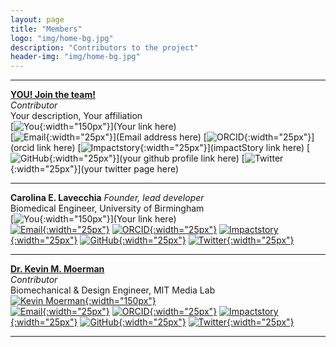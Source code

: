 ```yaml
---
layout: page
title: "Members"
logo: "img/home-bg.jpg"
description: "Contributors to the project"
header-img: "img/home-bg.jpg"
---
```


***  
[__YOU! Join the team!__](https://github.com/CELavecchia/LMG/blob/master/CONTRIBUTING.md)   
*Contributor*  
Your description, Your affiliation   
[![You](/img/member_avatars/question-mark.jpg){:width="150px"}](Your link here)    
[![Email](/img/icons/email_icon.png){:width="25px"}](Email address here)
[![ORCID](img/icons/orcid.png){:width="25px"}](orcid link here)
[![Impactstory](img/icons/impactStory.png){:width="25px"}](impactStory link here)
[![GitHub](img/icons/github-icon.png){:width="25px"}](your github profile link here)
[![Twitter](img/icons/twitter.png){:width="25px"}](your twitter page here)  

***  
__Carolina E. Lavecchia__
*Founder, lead developer*  
Biomedical Engineer, University of Birmingham    
[![You](/img/member_avatars/question-mark.jpg){:width="150px"}](Your link here)    
[![Email](/img/icons/email_icon.png){:width="25px"}](mailto:lavecchia.carolina@gmail.com)
[![ORCID](img/icons/orcid.png){:width="25px"}](http://orcid.org/0000-0003-3768-4269)
[![Impactstory](img/icons/impactStory.png){:width="25px"}](https://www.impactstory.org/u/0000-0003-3768-4269)
[![GitHub](img/icons/github-icon.png){:width="25px"}](https://github.com/Kevin-Mattheus-Moerman)
[![Twitter](img/icons/twitter.png){:width="25px"}](https://twitter.com/KMMoerman)  

***  
[__Dr. Kevin M. Moerman__](https://www.kevinmoerman.org)    
*Contributor*  
Biomechanical & Design Engineer, MIT Media Lab   
[![Kevin Moerman](img/member_avatars/kmm_profile_crop.jpg){:width="150px"}](https://www.kevinmoerman.org)   
[![Email](/img/icons/email_icon.png){:width="25px"}](mailto:kmoerman@mit.edu)
[![ORCID](img/icons/orcid.png){:width="25px"}](http://orcid.org/0000-0003-3768-4269)
[![Impactstory](img/icons/impactStory.png){:width="25px"}](https://www.impactstory.org/u/0000-0003-3768-4269)
[![GitHub](img/icons/github-icon.png){:width="25px"}](https://github.com/Kevin-Mattheus-Moerman)
[![Twitter](img/icons/twitter.png){:width="25px"}](https://twitter.com/KMMoerman)  

***
